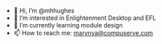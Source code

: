 - 👋 Hi, I’m @mhhughes
- 👀 I’m interested in Enlightenment Desktop and EFL
- 🌱 I’m currently learning module design
- 📫 How to reach me: marynya@compuserve.com

